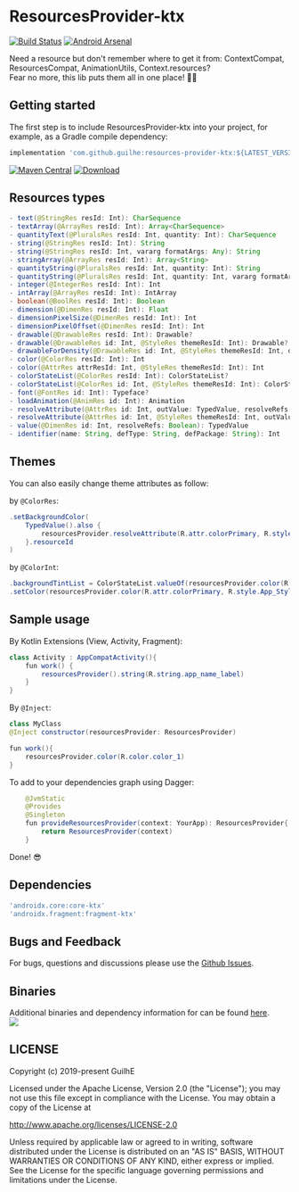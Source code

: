 # ResourcesProvider-ktx
[![Build Status](https://travis-ci.org/GuilhE/ResourcesProvider-ktx.svg?branch=master)](https://travis-ci.org/GuilhE/ResourcesProvider-ktx) [![Android Arsenal](https://img.shields.io/badge/Android%20Arsenal-ResourcesProvider--ktx-brightgreen.svg?style=flat)](https://android-arsenal.com/details/1/7921)

Need a resource but don't remember where to get it from: ContextCompat, ResourcesCompat, AnimationUtils, Context.resources?  
Fear no more, this lib puts them all in one place! 🤩🥳

## Getting started

The first step is to include ResourcesProvider-ktx into your project, for example, as a Gradle compile dependency:

```groovy
implementation 'com.github.guilhe:resources-provider-ktx:${LATEST_VERSION}'
```
[![Maven Central](https://maven-badges.herokuapp.com/maven-central/com.github.guilhe/resources-provider-ktx/badge.svg)](https://search.maven.org/search?q=g:com.github.guilhe%20AND%20resources-provider-ktx) [![Download](https://api.bintray.com/packages/gdelgado/android/ResourcesProvider-ktx/images/download.svg)](https://bintray.com/gdelgado/android/ResourcesProvider-ktx/_latestVersion)

## Resources types

```java
- text(@StringRes resId: Int): CharSequence
- textArray(@ArrayRes resId: Int): Array<CharSequence>
- quantityText(@PluralsRes resId: Int, quantity: Int): CharSequence
- string(@StringRes resId: Int): String
- string(@StringRes resId: Int, vararg formatArgs: Any): String
- stringArray(@ArrayRes resId: Int): Array<String>
- quantityString(@PluralsRes resId: Int, quantity: Int): String
- quantityString(@PluralsRes resId: Int, quantity: Int, vararg formatArgs: Any): String
- integer(@IntegerRes resId: Int): Int
- intArray(@ArrayRes resId: Int): IntArray
- boolean(@BoolRes resId: Int): Boolean
- dimension(@DimenRes resId: Int): Float
- dimensionPixelSize(@DimenRes resId: Int): Int
- dimensionPixelOffset(@DimenRes resId: Int): Int
- drawable(@DrawableRes resId: Int): Drawable?
- drawable(@DrawableRes id: Int, @StyleRes themeResId: Int): Drawable?
- drawableForDensity(@DrawableRes id: Int, @StyleRes themeResId: Int, density: Int): Drawable?
- color(@ColorRes resId: Int): Int
- color(@AttrRes attrResId: Int, @StyleRes themeResId: Int): Int
- colorStateList(@ColorRes resId: Int): ColorStateList?
- colorStateList(@ColorRes id: Int, @StyleRes themeResId: Int): ColorStateList?
- font(@FontRes id: Int): Typeface?
- loadAnimation(@AnimRes id: Int): Animation
- resolveAttribute(@AttrRes id: Int, outValue: TypedValue, resolveRefs: Boolean): Boolean
- resolveAttribute(@AttrRes id: Int, @StyleRes themeResId: Int, outValue: TypedValue, resolveRefs: Boolean): Boolean
- value(@DimenRes id: Int, resolveRefs: Boolean): TypedValue
- identifier(name: String, defType: String, defPackage: String): Int
```
## Themes

You can also easily change theme attributes as follow:

by `@ColorRes`:  
```java
.setBackgroundColor( 
    TypedValue().also {
        resourcesProvider.resolveAttribute(R.attr.colorPrimary, R.style.App_Style_A, it, true)
    }.resourceId
)
```

by `@ColorInt`:  
```java
.backgroundTintList = ColorStateList.valueOf(resourcesProvider.color(R.attr.colorPrimary, R.style.App_Style_B))
.setColor(resourcesProvider.color(R.attr.colorPrimary, R.style.App_Style_B))
```

## Sample usage

By Kotlin Extensions (View, Activity, Fragment):
```java
class Activity : AppCompatActivity(){
    fun work() {
        resourcesProvider().string(R.string.app_name_label)
    }
}
```
By `@Inject`:
```java
class MyClass
@Inject constructor(resourcesProvider: ResourcesProvider)

fun work(){
    resourcesProvider.color(R.color.color_1)
}
``` 
To add to your dependencies graph using Dagger:
```java
    @JvmStatic
    @Provides
    @Singleton
    fun provideResourcesProvider(context: YourApp): ResourcesProvider{
        return ResourcesProvider(context)
    }
```
Done! 😎
    
## Dependencies
```groovy
'androidx.core:core-ktx'
'androidx.fragment:fragment-ktx'
```

## Bugs and Feedback

For bugs, questions and discussions please use the [Github Issues](https://github.com/GuilhE/ResourcesProvider-ktx/issues).

## Binaries
Additional binaries and dependency information for can be found [here](https://search.maven.org/artifact/com.github.guilhe/resources-provider-ktx).  
<a href='https://bintray.com/gdelgado/android/ResourcesProvider-ktx?source=watch' alt='Get automatic notifications about new "ResourcesProvider-ktx" versions'><img src='https://www.bintray.com/docs/images/bintray_badge_bw.png'></a>

## LICENSE

Copyright (c) 2019-present GuilhE

Licensed under the Apache License, Version 2.0 (the "License");
you may not use this file except in compliance with the License.
You may obtain a copy of the License at

<http://www.apache.org/licenses/LICENSE-2.0>

Unless required by applicable law or agreed to in writing, software
distributed under the License is distributed on an "AS IS" BASIS,
WITHOUT WARRANTIES OR CONDITIONS OF ANY KIND, either express or implied.
See the License for the specific language governing permissions and
limitations under the License.
